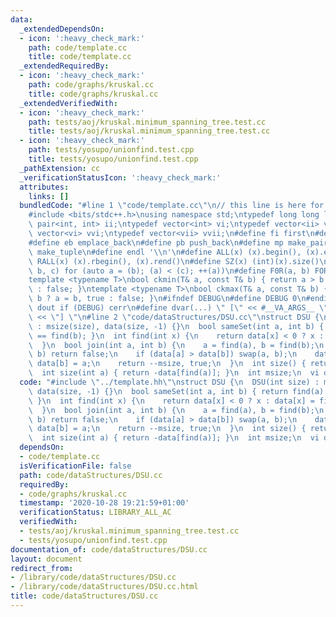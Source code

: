 ```yaml
---
data:
  _extendedDependsOn:
  - icon: ':heavy_check_mark:'
    path: code/template.cc
    title: code/template.cc
  _extendedRequiredBy:
  - icon: ':heavy_check_mark:'
    path: code/graphs/kruskal.cc
    title: code/graphs/kruskal.cc
  _extendedVerifiedWith:
  - icon: ':heavy_check_mark:'
    path: tests/aoj/kruskal.minimum_spanning_tree.test.cc
    title: tests/aoj/kruskal.minimum_spanning_tree.test.cc
  - icon: ':heavy_check_mark:'
    path: tests/yosupo/unionfind.test.cpp
    title: tests/yosupo/unionfind.test.cpp
  _pathExtension: cc
  _verificationStatusIcon: ':heavy_check_mark:'
  attributes:
    links: []
  bundledCode: "#line 1 \"code/template.cc\"\n// this line is here for a reason\n\
    #include <bits/stdc++.h>\nusing namespace std;\ntypedef long long ll;\ntypedef\
    \ pair<int, int> ii;\ntypedef vector<int> vi;\ntypedef vector<ii> vii;\ntypedef\
    \ vector<vi> vvi;\ntypedef vector<vii> vvii;\n#define fi first\n#define se second\n\
    #define eb emplace_back\n#define pb push_back\n#define mp make_pair\n#define mt\
    \ make_tuple\n#define endl '\\n'\n#define ALL(x) (x).begin(), (x).end()\n#define\
    \ RALL(x) (x).rbegin(), (x).rend()\n#define SZ(x) (int)(x).size()\n#define FOR(a,\
    \ b, c) for (auto a = (b); (a) < (c); ++(a))\n#define F0R(a, b) FOR (a, 0, (b))\n\
    template <typename T>\nbool ckmin(T& a, const T& b) { return a > b ? a = b, true\
    \ : false; }\ntemplate <typename T>\nbool ckmax(T& a, const T& b) { return a <\
    \ b ? a = b, true : false; }\n#ifndef DEBUG\n#define DEBUG 0\n#endif\n#define\
    \ dout if (DEBUG) cerr\n#define dvar(...) \" [\" << #__VA_ARGS__ \": \" << (__VA_ARGS__)\
    \ << \"] \"\n#line 2 \"code/dataStructures/DSU.cc\"\nstruct DSU {\n  DSU(int size)\
    \ : msize(size), data(size, -1) {}\n  bool sameSet(int a, int b) { return find(a)\
    \ == find(b); }\n  int find(int x) {\n    return data[x] < 0 ? x : data[x] = find(data[x]);\n\
    \  }\n  bool join(int a, int b) {\n    a = find(a), b = find(b);\n    if (a ==\
    \ b) return false;\n    if (data[a] > data[b]) swap(a, b);\n    data[a] += data[b],\
    \ data[b] = a;\n    return --msize, true;\n  }\n  int size() { return msize; }\n\
    \  int size(int a) { return -data[find(a)]; }\n  int msize;\n  vi data;\n};\n"
  code: "#include \"../template.hh\"\nstruct DSU {\n  DSU(int size) : msize(size),\
    \ data(size, -1) {}\n  bool sameSet(int a, int b) { return find(a) == find(b);\
    \ }\n  int find(int x) {\n    return data[x] < 0 ? x : data[x] = find(data[x]);\n\
    \  }\n  bool join(int a, int b) {\n    a = find(a), b = find(b);\n    if (a ==\
    \ b) return false;\n    if (data[a] > data[b]) swap(a, b);\n    data[a] += data[b],\
    \ data[b] = a;\n    return --msize, true;\n  }\n  int size() { return msize; }\n\
    \  int size(int a) { return -data[find(a)]; }\n  int msize;\n  vi data;\n};\n"
  dependsOn:
  - code/template.cc
  isVerificationFile: false
  path: code/dataStructures/DSU.cc
  requiredBy:
  - code/graphs/kruskal.cc
  timestamp: '2020-10-28 19:21:59+01:00'
  verificationStatus: LIBRARY_ALL_AC
  verifiedWith:
  - tests/aoj/kruskal.minimum_spanning_tree.test.cc
  - tests/yosupo/unionfind.test.cpp
documentation_of: code/dataStructures/DSU.cc
layout: document
redirect_from:
- /library/code/dataStructures/DSU.cc
- /library/code/dataStructures/DSU.cc.html
title: code/dataStructures/DSU.cc
---
```

